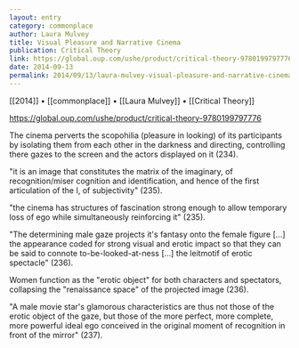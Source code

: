 ```yaml
---
layout: entry
category: commonplace
author: Laura Mulvey
title: Visual Pleasure and Narrative Cinema
publication: Critical Theory
link: https://global.oup.com/ushe/product/critical-theory-9780199797776
date: 2014-09-13
permalink: 2014/09/13/laura-mulvey-visual-pleasure-and-narrative-cinema
---
```


[[2014]] • [[commonplace]] • [[Laura Mulvey]] • [[Critical Theory]]

https://global.oup.com/ushe/product/critical-theory-9780199797776

The cinema perverts the scopohilia (pleasure in looking) of its participants by isolating them from each other in the darkness and directing, controlling there gazes to the screen and the actors displayed on it (234). 

"it is an image that constitutes the matrix of the imaginary, of recognition/miser cognition and identification, and hence of the first articulation of the I, of subjectivity" (235).

"the cinema has structures of fascination strong enough to allow temporary loss of ego while simultaneously reinforcing it" (235).

"The determining male gaze projects it's fantasy onto the female figure [...] the appearance coded for strong visual and erotic impact so that they can be said to connote to-be-looked-at-ness [...] the leitmotif of erotic spectacle" (236).

Women function as the "erotic object" for both characters and spectators, collapsing the "renaissance space" of the projected image (236).

"A male movie star's glamorous characteristics are thus not those of the erotic object of the gaze, but those of the more perfect, more complete, more powerful ideal ego conceived in the original moment of recognition in front of the mirror" (237).
